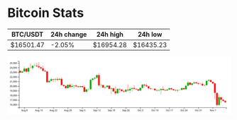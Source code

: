 # Bitcoin Stats

BTC/USDT|24h change|24h high|24h low|
|---|---|---|---|
|$16501.47|-2.05%|$16954.28|$16435.23|

<img src="./chart.svg">
